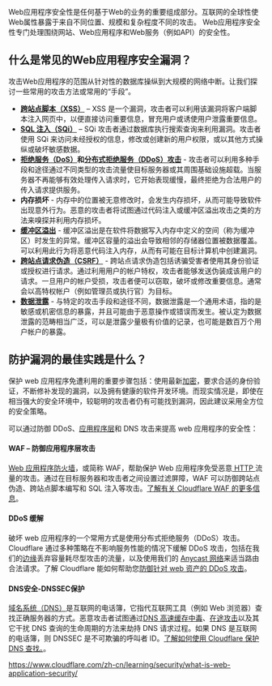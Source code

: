 Web应用程序安全性是任何基于Web的业务的重要组成部分。互联网的全球性使Web属性暴露于来自不同位置、规模和复杂程度不同的攻击。 Web应用程序安全性专门处理围绕网站、Web应用程序和Web服务（例如API）的安全性。

## 什么是常见的Web应用程序安全漏洞？

攻击Web应用程序的范围从针对性的数据库操纵到大规模的网络中断。让我们探讨一些常用的攻击方法或常用的“手段”。

- **[跨站点脚本（XSS）](https://www.cloudflare.com/learning/security/threats/cross-site-scripting/)** – XSS 是一个漏洞，攻击者可以利用该漏洞将客户端脚本注入网页中，以便直接访问重要信息，冒充用户或诱使用户泄露重要信息。
- **[SQL 注入（SQi）](https://www.cloudflare.com/learning/security/threats/sql-injection/)** – SQi 攻击者通过数据库执行搜索查询来利用漏洞。攻击者使用 SQi 来访问未经授权的信息，修改或创建新的用户权限，或以其他方式操纵或破坏敏感数据。
- **[拒绝服务（DoS）](https://www.cloudflare.com/learning/ddos/glossary/denial-of-service/)和[分布式拒绝服务（DDoS）攻击](https://www.cloudflare.com/learning/ddos/what-is-a-ddos-attack/)** - 攻击者可以利用多种手段和途径通过不同类型的攻击流量使目标服务器或其周围基础设施超载。当服务器不再能够有效处理传入请求时，它开始表现缓慢，最终拒绝为合法用户的传入请求提供服务。
- **内存损坏** - 内存中的位置被无意修改时，会发生内存损坏，从而可能导致软件出现意外行为。恶意的攻击者将试图通过代码注入或缓冲区溢出攻击之类的方法来嗅探并利用内存损坏。
- **[缓冲区溢出](https://www.cloudflare.com/learning/security/threats/buffer-overflow/)** - 缓冲区溢出是在软件将数据写入内存中定义的空间（称为缓冲区）时发生的异常。缓冲区容量的溢出会导致相邻的存储器位置被数据覆盖。可以利用此行为将恶意代码注入内存，从而有可能在目标计算机中创建漏洞。
- **[跨站点请求伪造（CSRF）](https://www.cloudflare.com/learning/security/threats/cross-site-request-forgery/)** - 跨站点请求伪造包括诱骗受害者使用其身份验证或授权进行请求。通过利用用户的帐户特权，攻击者能够发送伪装成该用户的请求。一旦用户的帐户受损，攻击者便可以窃取，破坏或修改重要信息。通常会以高特权帐户（例如管理员或执行官）为目标。
- **[数据泄露](https://www.cloudflare.com/learning/security/what-is-a-data-breach/)** - 与特定的攻击手段和途径不同，数据泄露是一个通用术语，指的是敏感或机密信息的暴露，并且可能由于恶意操作或错误而发生。被认定为数据泄露的范畴相当广泛，可以是泄露少量极有价值的记录，也可能是数百万个用户帐户的暴露。

## 防护漏洞的最佳实践是什么？

保护 web 应用程序免遭利用的重要步骤包括：使用最新[加密](https://www.cloudflare.com/learning/ssl/what-is-encryption/)，要求合适的身份验证，不断修补发现的漏洞，以及拥有健康的软件开发环境。而现实情况是，即使在相当强大的安全环境中，较聪明的攻击者仍有可能找到漏洞，因此建议采用全方位的安全策略。

可以通过防御 DDoS、[应用程序层](https://www.cloudflare.com/learning/ddos/application-layer-ddos-attack/)和 DNS 攻击来提高 web 应用程序的安全性：

#### WAF – 防御应用程序层攻击

[Web 应用程序防火墙](https://www.cloudflare.com/learning/ddos/glossary/web-application-firewall-waf/)，或简称 WAF，帮助保护 Web 应用程序免受恶意[ HTTP ](https://www.cloudflare.com/learning/ddos/glossary/hypertext-transfer-protocol-http/)流量的攻击。通过在目标服务器和攻击者之间设置过滤屏障，WAF 可以防御跨站点伪造、跨站点脚本编写和 SQL 注入等攻击。[了解有关 Cloudflare WAF 的更多信息](https://www.cloudflare.com/waf/)。

#### DDoS 缓解

破坏 web 应用程序的一个常用方式是使用分布式拒绝服务（DDoS）攻击。Cloudflare 通过多种策略在不影响服务性能的情况下缓解 DDoS 攻击，包括在我们的[边缘](https://www.cloudflare.com/learning/serverless/glossary/what-is-edge-computing/)丢弃容量耗尽型攻击的流量，以及使用我们的 [Anycast 网络](https://www.cloudflare.com/learning/cdn/glossary/anycast-network/)来适当路由合法请求。了解 Cloudflare 能如何帮助您[防御针对 web 资产的 DDoS 攻击](https://www.cloudflare.com/ddos/)。

#### DNS安全-DNSSEC保护

[域名系统（DNS）](https://www.cloudflare.com/learning/dns/what-is-dns/)是互联网的电话簿，它指代互联网工具（例如 Web 浏览器）查找正确服务器的方式。恶意攻击者试图通过[DNS 高速缓存中毒](https://www.cloudflare.com/learning/dns/dns-security#dns-attacks)、[在途攻击](https://www.cloudflare.com/learning/security/threats/man-in-the-middle-attack/)以及其它干扰 DNS 查询的生命周期的方法来劫持 DNS 请求过程。如果 DNS 是互联网的电话簿，则 DNSSEC 是不可欺骗的呼叫者 ID。[了解如何使用 Cloudflare 保护 DNS 查找。](https://www.cloudflare.com/dns/)。

https://www.cloudflare.com/zh-cn/learning/security/what-is-web-application-security/

